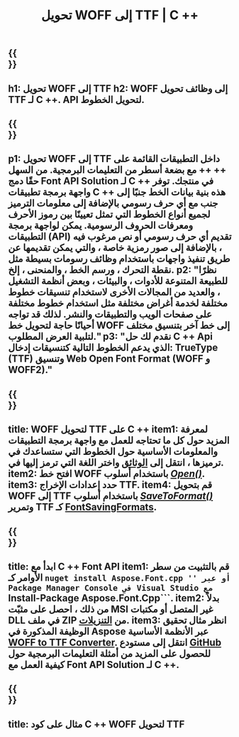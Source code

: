 ﻿---
translation: true
template: /_templates/conversion-child-cpp.md
title: تحويل WOFF إلى TTF | C ++
description: قم بتحويل WOFF إلى خطوط TTF باستخدام واجهة برمجة تطبيقات C ++. تعمل وظيفة التحويل على نظامي التشغيل Windows و Linux وفي أي بيئة تطوير تدعم C ++.
metakeywords: c ++ WOFF إلى TTF , WOFF إلى حلول TTF c ++ , WOFF إلى TTF  converter cpp
url: /cpp/conversion/woff-to-ttf/
family: font
platformtag: cpp
feature: conversion
otherformats: WOFF2
---

{{<section banner>}}
---
h1: تحويل WOFF إلى TTF
h2: WOFF إلى وظائف تحويل TTF لـ C ++. API لتحويل الخطوط.
---

{{<section overview>}}
---
p1: تحويل WOFF إلى TTF داخل التطبيقات القائمة على ++ ++ مع بضعة أسطر من التعليمات البرمجية. من السهل حقًا دمج Font API Solution لـ С ++ في منتجك. توفر واجهة برمجة تطبيقات C ++ هذه بنية بيانات الخط جنبًا إلى جنب مع أي حرف رسومي بالإضافة إلى معلومات الترميز لجميع أنواع الخطوط التي تمثل تعيينًا بين رموز الأحرف ومعرفات الحروف الرسومية. يمكن لواجهة برمجة التطبيقات (API) تقديم أي حرف رسومي أو نص مرغوب فيه ، بالإضافة إلى صور رمزية خاصة ، والتي يمكن تقديمها عن طريق تنفيذ واجهات باستخدام وظائف رسومات بسيطة مثل نقطة التحرك ، ورسم الخط ، والمنحنى ، إلخ.
p2: "نظرًا للطبيعة المتنوعة للأدوات ، والبيئات ، وبعض أنظمة التشغيل ، والعديد من المجالات الأخرى لاستخدام تنسيقات خطوط مختلفة لخدمة أغراض مختلفة مثل استخدام خطوط مختلفة على صفحات الويب والتطبيقات والنشر. لذلك قد تواجه أحيانًا حاجة لتحويل خط WOFF إلى خط آخر بتنسيق مختلف لتلبية العرض المطلوب."
p3: "نقدم لك حل С ++ Api الذي يدعم الخطوط التالية كتنسيقات إدخال: TrueType (TTF) وتنسيق Web Open Font Format (WOFF و WOFF2)."
---

{{<section feature1>}}
---
title: WOFF لتحويل TTF على C ++
item1: لمعرفة المزيد حول كل ما تحتاجه للعمل مع واجهة برمجة التطبيقات والمعلومات الأساسية حول الخطوط التي ستساعدك في ترميزها ، انتقل إلى [الوثائق](https://docs.aspose.com/font/) واختر اللغة التي ترمز إليها في.
item2: افتح خط WOFF باستخدام أسلوب [*Open()*](https://reference.aspose.com/font/cpp/class/aspose.font.font#ac2387bf04ccb5bac51cf37984d4ebf33).
item3: حدد إعدادات الإخراج TTF.
item4: قم بتحويل WOFF إلى TTF باستخدام أسلوب [*SaveToFormat()*](https://reference.aspose.com/font/cpp/class/aspose.font.font#a670ea97404fd72c2e51b0e8c543c8a45) وتمرير TTF كـ [FontSavingFormats](https://reference.aspose.com/font/cpp/namespace/aspose.font#a93d0dcc7c00f5c7027d60e14a5433c74).
---

{{<section feature2>}}
---
title: ابدأ مع C ++ Font API
item1: قم بالتثبيت من سطر الأوامر كـ `` nuget install Aspose.Font.cpp '' أو عبر Package Manager Console في Visual Studio مع `` Install-Package Aspose.Font.Cpp```.
item2: بدلاً من ذلك ، احصل على مثبّت MSI غير المتصل أو مكتبات DLL في ملف ZIP من [التنزيلات](https://downloads.aspose.com/font/cpp).
item3: انظر مثال تحقيق الوظيفة المذكورة في Aspose عبر الأنظمة الأساسية [WOFF to TTF Converter](https://products.aspose.app/font/conversion/woff-to-ttf). انتقل إلى مستودع [GitHub](https://github.com/aspose-font/Aspose.Font-Documentation/tree/master/cpp-examples) للحصول على المزيد من أمثلة التعليمات البرمجية حول كيفية العمل مع Font API Solution لـ C ++.
---

{{<section codeexample>}}
---
title: مثال على كود C ++ WOFF لتحويل TTF
---





